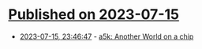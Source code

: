 # [Published on 2023-07-15](index.md)

* [2023-07-15, 23:46:47](https://lobste.rs/s/cr4yuc/a5k_another_world_on_chip) - [a5k: Another World on a chip](https://github.com/sylefeb/a5k)
